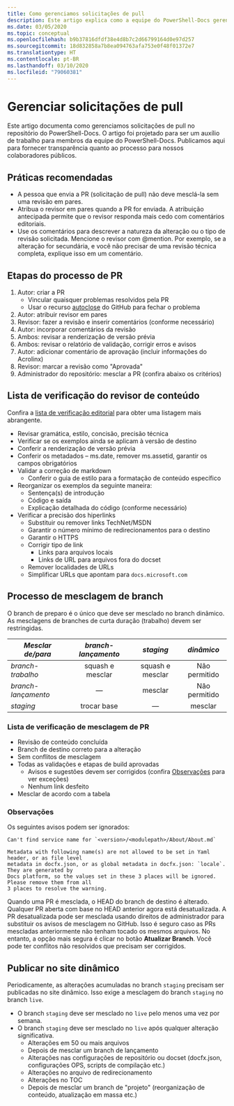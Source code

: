 ```yaml
---
title: Como gerenciamos solicitações de pull
description: Este artigo explica como a equipe do PowerShell-Docs gerencia solicitações de pull.
ms.date: 03/05/2020
ms.topic: conceptual
ms.openlocfilehash: b9b37816dfdf38e4d8b7c2d66799164d0e97d257
ms.sourcegitcommit: 18d832858a7b8ea094763afa753e0f48f01372e7
ms.translationtype: HT
ms.contentlocale: pt-BR
ms.lasthandoff: 03/10/2020
ms.locfileid: "79060381"
---
```

# <a name="managing-pull-requests"></a>Gerenciar solicitações de pull

Este artigo documenta como gerenciamos solicitações de pull no repositório do PowerShell-Docs. O artigo foi projetado para ser um auxílio de trabalho para membros da equipe do PowerShell-Docs. Publicamos aqui para fornecer transparência quanto ao processo para nossos colaboradores públicos.

## <a name="best-practices"></a>Práticas recomendadas

- A pessoa que envia a PR (solicitação de pull) não deve mesclá-la sem uma revisão em pares.
- Atribua o revisor em pares quando a PR for enviada. A atribuição antecipada permite que o revisor responda mais cedo com comentários editoriais.
- Use os comentários para descrever a natureza da alteração ou o tipo de revisão solicitada. Mencione o revisor com @mention. Por exemplo, se a alteração for secundária, e você não precisar de uma revisão técnica completa, explique isso em um comentário.

## <a name="pr-process-steps"></a>Etapas do processo de PR

1. Autor: criar a PR
   - Vincular quaisquer problemas resolvidos pela PR
   - Usar o recurso [autoclose](https://help.github.com/en/articles/closing-issues-using-keywords) do GitHub para fechar o problema
1. Autor: atribuir revisor em pares
1. Revisor: fazer a revisão e inserir comentários (conforme necessário)
1. Autor: incorporar comentários da revisão
1. Ambos: revisar a renderização de versão prévia
1. Ambos: revisar o relatório de validação, corrigir erros e avisos
1. Autor: adicionar comentário de aprovação (incluir informações do Acrolinx)
1. Revisor: marcar a revisão como "Aprovada"
1. Administrador do repositório: mesclar a PR (confira abaixo os critérios)

## <a name="content-reviewer-checklist"></a>Lista de verificação do revisor de conteúdo

Confira a [lista de verificação editorial](editorial-checklist.md) para obter uma listagem mais abrangente.

- Revisar gramática, estilo, concisão, precisão técnica
- Verificar se os exemplos ainda se aplicam à versão de destino
- Conferir a renderização de versão prévia
- Conferir os metadados – ms.date, remover ms.assetid, garantir os campos obrigatórios
- Validar a correção de markdown
  - Conferir o guia de estilo para a formatação de conteúdo específico
- Reorganizar os exemplos da seguinte maneira:
  - Sentença(s) de introdução
  - Código e saída
  - Explicação detalhada do código (conforme necessário)
- Verificar a precisão dos hiperlinks
  - Substituir ou remover links TechNet/MSDN
  - Garantir o número mínimo de redirecionamentos para o destino
  - Garantir o HTTPS
  - Corrigir tipo de link
    - Links para arquivos locais
    - Links de URL para arquivos fora do docset
  - Remover localidades de URLs
  - Simplificar URLs que apontam para `docs.microsoft.com`

## <a name="branch-merge-process"></a>Processo de mesclagem de branch

O branch de preparo é o único que deve ser mesclado no branch dinâmico. As mesclagens de branches de curta duração (trabalho) devem ser restringidas.

| *Mesclar de/para*  | *branch-lançamento* | *staging*        | *dinâmico*      |
| ---------------- |:----------------:|:----------------:|:-----------:|
| *branch-trabalho* | squash e mesclar | squash e mesclar | Não permitido |
| *branch-lançamento* | &mdash;          | mesclar            | Não permitido |
| *staging*        | trocar base           | &mdash;          | mesclar       |

### <a name="pr-merger-checklist"></a>Lista de verificação de mesclagem de PR

- Revisão de conteúdo concluída
- Branch de destino correto para a alteração
- Sem conflitos de mesclagem
- Todas as validações e etapas de build aprovadas
  - Avisos e sugestões devem ser corrigidos (confira [Observações](#notes) para ver exceções)
  - Nenhum link desfeito
- Mesclar de acordo com a tabela

### <a name="notes"></a>Observações

Os seguintes avisos podem ser ignorados:

```
Can't find service name for `<version>/<modulepath>/About/About.md`
```

```
Metadata with following name(s) are not allowed to be set in Yaml header, or as file level
metadata in docfx.json, or as global metadata in docfx.json: `locale`. They are generated by
Docs platform, so the values set in these 3 places will be ignored. Please remove them from all
3 places to resolve the warning.
```

Quando uma PR é mesclada, o HEAD do branch de destino é alterado. Qualquer PR aberta com base no HEAD anterior agora está desatualizada. A PR desatualizada pode ser mesclada usando direitos de administrador para substituir os avisos de mesclagem no GitHub. Isso é seguro caso as PRs mescladas anteriormente não tenham tocado os mesmos arquivos. No entanto, a opção mais segura é clicar no botão **Atualizar Branch**. Você pode ter conflitos não resolvidos que precisam ser corrigidos.

## <a name="publishing-to-live"></a>Publicar no site dinâmico

Periodicamente, as alterações acumuladas no branch `staging` precisam ser publicadas no site dinâmico. Isso exige a mesclagem do branch `staging` no branch `live`.

- O branch `staging` deve ser mesclado no `live` pelo menos uma vez por semana.
- O branch `staging` deve ser mesclado no `live` após qualquer alteração significativa.
  - Alterações em 50 ou mais arquivos
  - Depois de mesclar um branch de lançamento
  - Alterações nas configurações de repositório ou docset (docfx.json, configurações OPS, scripts de compilação etc.)
  - Alterações no arquivo de redirecionamento
  - Alterações no TOC
  - Depois de mesclar um branch de "projeto" (reorganização de conteúdo, atualização em massa etc.)
